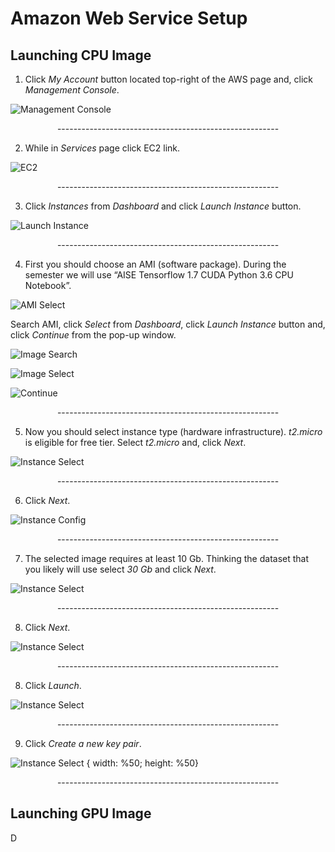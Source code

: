 # Amazon Web Service Setup

## Launching CPU Image

1. Click _My Account_ button located top-right of the AWS  page and, click _Management Console_.

![Management Console](/assets/AWS_Setup_F_18/001_Open_Management_Console.png?raw=true)

<p align='center'>-------------------------------------------------------</p>


2. While in _Services_ page click EC2 link.

![EC2](/assets/AWS_Setup_F_18/002_Open_EC2.png?raw=true)

<p align='center'>-------------------------------------------------------</p>


3. Click _Instances_ from _Dashboard_ and click _Launch Instance_ button.

![Launch Instance](/assets/AWS_Setup_F_18/003_Instances.png?raw=true)

<p align='center'>-------------------------------------------------------</p>


4. First you should choose an AMI (software package). During the semester we will use “AISE Tensorflow 1.7 CUDA Python 3.6 CPU Notebook”. 

![AMI Select](/assets/AWS_Setup_F_18/004_Instances_2.png?raw=true)

Search AMI, click _Select_ from _Dashboard_, click _Launch Instance_ button and, click _Continue_ from the pop-up window.

![Image Search](/assets/AWS_Setup_F_18/005_AISE_IMage_Search.png?raw=true)

![Image Select](/assets/AWS_Setup_F_18/006_AISE_Image_select.png?raw=true)

![Continue](/assets/AWS_Setup_F_18/007_AISE_Image_Continue.png?raw=true)

<p align='center'>-------------------------------------------------------</p>


5. Now you should select instance type (hardware infrastructure). _t2.micro_ is eligible for free tier. Select _t2.micro_ and, click _Next_.

![Instance Select](/assets/AWS_Setup_F_18/008_Instance_Select.png)

<p align='center'>-------------------------------------------------------</p>


6. Click _Next_.

![Instance Config](/assets/AWS_Setup_F_18/010_Configure_Instance.png)

<p align='center'>-------------------------------------------------------</p>


7. The selected image requires at least 10 Gb. Thinking the dataset that you likely will use select _30 Gb_ and click _Next_.

![Instance Select](/assets/AWS_Setup_F_18/009_Storage.png)

<p align='center'>-------------------------------------------------------</p>


8. Click _Next_.

![Instance Select](/assets/AWS_Setup_F_18/011_Security.png)

<p align='center'>-------------------------------------------------------</p>


8. Click _Launch_.

![Instance Select](/assets/AWS_Setup_F_18/012_Review.png)

<p align='center'>-------------------------------------------------------</p>

9. Click _Create a new key pair_.

![Instance Select](/assets/AWS_Setup_F_18/012_Review.png) { width: %50; height: %50}

<p align='center'>-------------------------------------------------------</p>



## Launching GPU Image

D